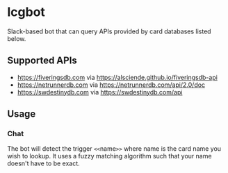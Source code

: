 # lcgbot

Slack-based bot that can query APIs provided by card databases listed below.

## Supported APIs

* https://fiveringsdb.com via https://alsciende.github.io/fiveringsdb-api
* https://netrunnerdb.com via https://netrunnerdb.com/api/2.0/doc
* https://swdestinydb.com via https://swdestinydb.com/api

## Usage

### Chat

The bot will detect the trigger ``<<``name``>>`` where name is the card name you wish to lookup. It uses a fuzzy matching algorithm such that your name doesn't have to be exact.
